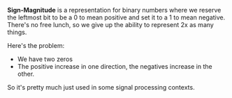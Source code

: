 **Sign-Magnitude** is a representation for binary numbers where we reserve the leftmost bit to be a 0 to mean positive and set it to a 1 to mean negative. There's no free lunch, so we give up the ability to represent 2x as many things.

Here's the problem:

* We have two zeros
* The positive increase in one direction, the negatives increase in the other.

So it's pretty much just used in some signal processing contexts.